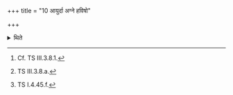 +++
title = "10 आयुर्दा अग्ने हविषो"

+++

<details><summary>थिते</summary>

10. When (the Adhvaryu along with the others) is about to go for the Avabhrtha, he should offer a libation[^1] (of ghee) with ayurdā agne...[^2] and (another libation) with avabhr̥tha nicuṅkuṇa...[^3].  

[^1]: Cf. TS III.3.8.1.  

[^2]: TS III.3.8.a.  

[^3]: TS I.4.45.f.   
</details>
